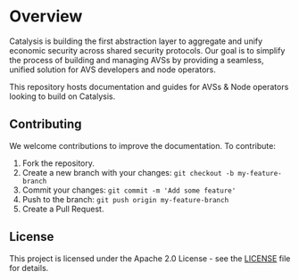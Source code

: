 # Overview

Catalysis is building the first abstraction layer to aggregate and unify economic security across shared security protocols. Our goal is to simplify the process of building and managing AVSs by providing a seamless, unified solution for AVS developers and node operators.

This repository hosts documentation and guides for AVSs & Node operators looking to build on Catalysis.

## Contributing

We welcome contributions to improve the documentation. To contribute:

1. Fork the repository.
2. Create a new branch with your changes: `git checkout -b my-feature-branch`
3. Commit your changes: `git commit -m 'Add some feature'`
4. Push to the branch: `git push origin my-feature-branch`
5. Create a Pull Request.

## License

This project is licensed under the Apache 2.0 License - see the [LICENSE](LICENSE) file for details.
